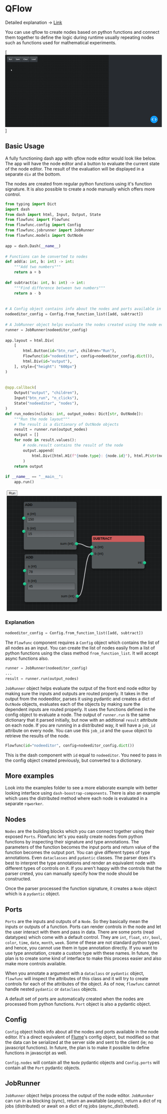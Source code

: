 # QFlow

Detailed explanation -> [Link](./Explanation.md)

You can use qflow to create nodes based on python functions and connect them together to define
the logic during runtime usually repeating nodes such as functions used for mathematical experiments.

[![Animation](./docs/source/images/animation.gif)]

## Basic Usage

A fully functioning dash app with qflow node editor would look like below.
The app will have the node editor and a button to evaluate the current state of
the node editor. The result of the evaluation will be displayed in a separate `div`
at the bottom.

The nodes are created from regular python functions using it's function signature.
It is also possible to create a node manually which offers more control.

```python
from typing import Dict
import dash
from dash import html, Input, Output, State
from flowfunc import Flowfunc
from flowfunc.config import Config
from flowfunc.jobrunner import JobRunner
from flowfunc.models import OutNode

app = dash.Dash(__name__)

# Functions can be converted to nodes
def add(a: int, b: int) -> int:
    """Add two numbers"""
    return a + b

def subtract(a: int, b: int) -> int:
    """Find difference between two numbers"""
    return a - b


# A Config object contains info about the nodes and ports available in the node editor
nodeeditor_config = Config.from_function_list([add, subtract])

# A JobRunner object helps evaluate the nodes created using the node editor
runner = JobRunner(nodeeditor_config)

app.layout = html.Div(
    [
        html.Button(id="btn_run", children="Run"),
        Flowfunc(id="nodeeditor", config=nodeeditor_config.dict()),
        html.Div(id="output"),
    ], style={"height": "600px"}
)


@app.callback(
    Output("output", "children"),
    Input("btn_run", "n_clicks"),
    State("nodeeditor", "nodes"),
)
def run_nodes(nclicks: int, output_nodes: Dict[str, OutNode]):
    """Run the node layout"""
    # The result is a dictionary of OutNode objects
    result = runner.run(output_nodes)
    output = []
    for node in result.values():
        # node.result contains the result of the node
        output.append(
            html.Div([html.H1(f"{node.type}: {node.id}"), html.P(str(node.result))])
        )
    return output

if __name__ == "__main__":
    app.run() 
```
![Basic example](docs/source/images/basic.png)
### Explanation

```python
nodeeditor_config = Config.from_function_list([add, subtract])
```
The `Flowfunc` component requires a `Config` object which contains the list of all
nodes as an input. You can create the list of nodes easily from a list of python
functions using the class method `from_function_list`. It will accept async
functions also.

```python
runner = JobRunner(nodeeditor_config)
...
result = runner.run(output_nodes)
```
`JobRunner` object helps evaluate the output of the front end node editor by making
sure the inputs and outputs are routed properly. It takes in the output from the
nodeeditor, parses it using pydantic and creates a dict of `OutNode` objects, evaluates
each of the objects by making sure the dependent inputs are routed properly.
It uses the functions defined in the config object to evaluate a node.
The output of `runner.run` is the same dictionary that it parsed initially, but
now with an addtional `result` attribute on each node. If you are running in
a distributed way, it will have a `job_id` attribute on every node. You can use
this `job_id` and the `queue` object to retrieve the results of the node.

```python
Flowfunc(id="nodeeditor", config=nodeeditor_config.dict())
```
This is the dash component with `id` equal to `nodeeditor`. You need to pass in
the config object created previously, but converted to a dictionary.

## More examples

Look into the examples folder to see a more elaborate example with better looking
interface using `dash-boostrap-components`. There is also an example which uses
the distributed method where each node is evaluated in a separate `rqworker`.

## Nodes

`Nodes` are the building blocks which you can connect together using their exposed
`Ports`. Flowfunc let's you easily create nodes from python functions by inspecting
their signature and type annotations. The parameters of the function becomes the
input ports and return value of the function becomes the output port. You can give
different types of type annotations. Even `dataclasses` and `pydantic` classes.
The parser does it's best to interpret the type annotations and render an 
equivalent node with different types of controls on it. If you aren't happy with
the controls that the parser creted, you can manually specify how the node should
be constructed.

Once the parser processed the function signature, it creates a
`Node` object which is a `pydantic` object.

## Ports
`Ports` are the inputs and outputs of a `Node`. So they basically mean the inputs
or outputs of a function. Ports can render controls in the node and let the user
interact with them and pass in data. There are some ports (read datatypes) which
come with a default control. They are `int`, `float`, `str`, `bool`, `color`,
`time`, `date`, `month`, `week`. Some of these are not standard python types and
hence, you cannot use them in type annotation directly. If you want to use type
annotation, create a custom type with these names. In future, the plan is to create
some kind of interface to make this process easier and also make more controls
available.

When you annotate a argument with a `dataclass` or `pydantic` object, `flowfunc`
will inspect the attributes of this class and it will try to create controls for
each of the attributes of the object. As of now, `flowfunc` cannot handle nested
`pydantic` or `dataclass` objects.

A default set of ports are automatically created when the nodes are processed
from python functions. `Port` object is also a pydantic object.

## Config
`Config` object holds info about all the nodes and ports available in the node
editor. It's a direct equivalent of [Flume](https://flume.dev)'s config object,
but modified so that the data can be serialized at the server side and sent to
the client (ie; no javascript functions). In future, the plan is to make it possible
to define functions in javascript as well.

`Config.nodes` will contain all the `Node` pydantic objects and `Config.ports`
will contain all the `Port` pydantic objects. 

## JobRunner
`JobRunner` object helps process the output of the node editor. `JobRunnber` can
run in as blocking (sync), return an awaitable (async), return a dict of rq
jobs (distributed) or await on a dict of rq jobs (async_distributed).

